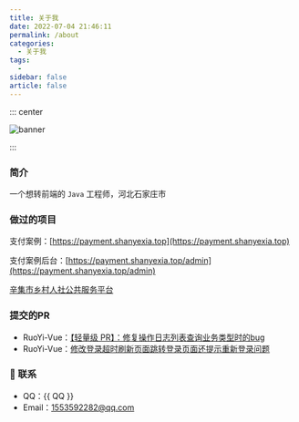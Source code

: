 ```yaml
---
title: 关于我
date: 2022-07-04 21:46:11
permalink: /about
categories: 
  - 关于我
tags: 
  - 
sidebar: false
article: false
---
```


::: center

![banner](https://cdn.jsdelivr.net/gh/Lucky-Ya-Q/image-store/blog/banner.jpg)

:::

<!-- more -->

### 简介

一个想转前端的 `Java` 工程师，河北石家庄市

### 做过的项目

支付案例：[https://payment.shanyexia.top](https://payment.shanyexia.top)

支付案例后台：[https://payment.shanyexia.top/admin](https://payment.shanyexia.top/admin)

[辛集市乡村人社公共服务平台](http://xjsbk.sjzydrj.net/weixinweb/web)

### 提交的PR

- RuoYi-Vue：[【轻量级 PR】：修复操作日志列表查询业务类型时的bug](https://gitee.com/y_project/RuoYi-Vue/pulls/488)
- RuoYi-Vue：[修改登录超时刷新页面跳转登录页面还提示重新登录问题](https://gitee.com/y_project/RuoYi-Vue/pulls/431)

### :email: 联系

- QQ：{{ QQ }}</a>
- Email：<a href="mailto:1553592282@qq.com">1553592282@qq.com</a>

<script>
  export default {
    data(){
      return {
        QQ: '1553592282',
        qqUrl: `tencent://message/?uin=${this.QQ}&Site=&Menu=yes`
      }
    },
    mounted(){
      const flag =  navigator.userAgent.match(/(phone|pad|pod|iPhone|iPod|ios|iPad|Android|Mobile|BlackBerry|IEMobile|MQQBrowser|JUC|Fennec|wOSBrowser|BrowserNG|WebOS|Symbian|Windows Phone)/i);
      if(flag){
        this.qqUrl = `mqqwpa://im/chat?chat_type=wpa&uin=${this.QQ}&version=1&src_type=web&web_src=oicqzone.com`
      }
    }
  }
</script>
